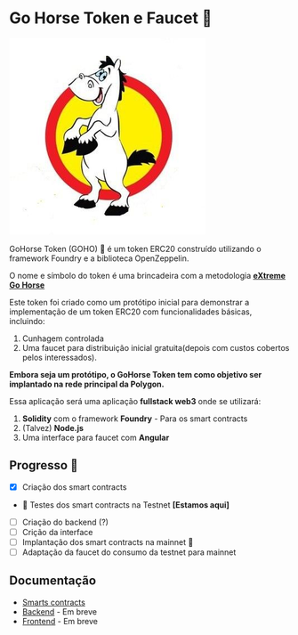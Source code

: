 # Go Horse Token e Faucet  🐴 

![Pé de pano - go horse](./assets/gohorse-pe-de-pano.jpg)

GoHorse Token (GOHO) 🐴 é um token ERC20 construído utilizando o framework Foundry e a biblioteca OpenZeppelin.

O nome e símbolo do token é uma brincadeira com a metodologia **[eXtreme Go Horse](https://gohorse.com.br/extreme-go-horse-xgh.html)**

Este token foi criado como um protótipo inicial para demonstrar a implementação de um token ERC20 com funcionalidades básicas, incluindo:

1. Cunhagem controlada 
2. Uma faucet para distribuição inicial gratuita(depois com custos cobertos pelos interessados). 

**Embora seja um protótipo, o GoHorse Token tem como objetivo ser implantado na rede principal da Polygon.**

Essa aplicação será uma aplicação **fullstack web3** onde se utilizará:


1. **Solidity** com o framework **Foundry** - Para os smart contracts
2. (Talvez) **Node.js**
3. Uma interface para faucet com **Angular**

## Progresso 🐎

- [x] Criação dos smart contracts

- 🏇 Testes dos smart contracts na Testnet **[Estamos aqui]**
- [ ] Criação do backend (?)
- [ ] Crição da interface
- [ ] Implantação dos smart contracts na mainnet 🤠
- [ ] Adaptação da faucet do consumo da testnet para mainnet

## Documentação

- [Smarts contracts](./smart-contracts/) 
- [Backend]() - Em breve
- [Frontend]() - Em breve

